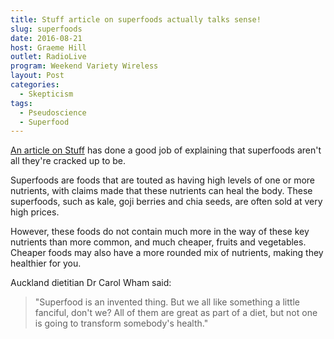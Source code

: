 ```yaml
---
title: Stuff article on superfoods actually talks sense!
slug: superfoods
date: 2016-08-21
host: Graeme Hill
outlet: RadioLive
program: Weekend Variety Wireless
layout: Post
categories:
  - Skepticism
tags:
  - Pseudoscience
  - Superfood
---
```


[An article on Stuff](http://www.stuff.co.nz/life-style/well-good/teach-me/83315683/step-away-from-the-kale-new-research-suggests-science-is-lacking-on-superfoods) has done a good job of explaining that superfoods aren't all they're cracked up to be.

<!-- more -->

Superfoods are foods that are touted as having high levels of one or more nutrients, with claims made that these nutrients can heal the body. These superfoods, such as kale, goji berries and chia seeds, are often sold at very high prices.

However, these foods do not contain much more in the way of these key nutrients than more common, and much cheaper, fruits and vegetables. Cheaper foods may also have a more rounded mix of nutrients, making they healthier for you.

Auckland dietitian Dr Carol Wham said:

> "Superfood is an invented thing. But we all like something a little fanciful, don't we? All of them are great as part of a diet, but not one is going to transform somebody's health."
